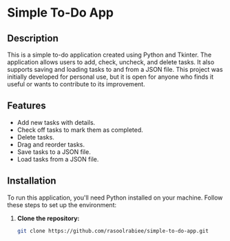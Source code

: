 # Simple To-Do App

## Description

This is a simple to-do application created using Python and Tkinter. The application allows users to add, check, uncheck, and delete tasks. It also supports saving and loading tasks to and from a JSON file. This project was initially developed for personal use, but it is open for anyone who finds it useful or wants to contribute to its improvement.

## Features

- Add new tasks with details.
- Check off tasks to mark them as completed.
- Delete tasks.
- Drag and reorder tasks.
- Save tasks to a JSON file.
- Load tasks from a JSON file.

## Installation

To run this application, you'll need Python installed on your machine. Follow these steps to set up the environment:

1. **Clone the repository:**

   ```bash
   git clone https://github.com/rasoolrabiee/simple-to-do-app.git
